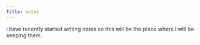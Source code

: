 ```yaml
---
Title: notes
---
```

i have recently started writing notes so this will be the place where i will be keeping them.
